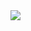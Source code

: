 
<a href="https://github.com/tsaklidis/tsaklidis">
  <img align="center" src="https://github-readme-stats.vercel.app/api?username=tsaklidis&count_private=true&show_icons=true&include_all_commits=true" />
</a>

